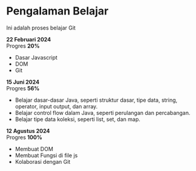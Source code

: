 # Pengalaman Belajar
Ini adalah proses belajar Git

**22 Februari 2024** </br> 
Progres **20%**
- Dasar Javascript
- DOM
- Git

**15 Juni 2024** </br> 
Progres **56%**
- Belajar dasar-dasar Java, seperti struktur dasar, tipe data, string, operator, input output, dan array.
- Belajar control flow dalam Java, seperti perulangan dan percabangan.
- Belajar tipe data koleksi, seperti list, set, dan map.

**12 Agustus 2024** </br> 
Progres **100%**
- Membuat DOM
- Membuat Fungsi di file js
- Kolaborasi dengan Git
